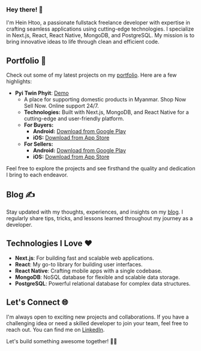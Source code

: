 ### Hey there! 👋 
I'm Hein Htoo, a passionate fullstack freelance developer with expertise in crafting seamless applications using cutting-edge technologies. I specialize in Next.js, React, React Native, MongoDB, and PostgreSQL. My mission is to bring innovative ideas to life through clean and efficient code.

## Portfolio 🚀

Check out some of my latest projects on my [portfolio](https://heinhtoo.vercel.app/). Here are a few highlights:

- **Pyi Twin Phyit**: [Demo](http://pyitwinphyit.com/)
  - A place for supporting domestic products in Myanmar. Shop Now Sell Now. Online support 24/7.
  - **Technologies:** Built with Next.js, MongoDB, and React Native for a cutting-edge and user-friendly platform.
  - **For Buyers:**
    - **Android:** [Download from Google Play](https://play.google.com/store/apps/details?id=com.digisoftmm.pyitwinphyit)
    - **iOS:** [Download from App Store](https://apps.apple.com/us/app/pyi-twin-phyit/id6467381211)
  - **For Sellers:**
    - **Android:** [Download from Google Play](https://play.google.com/store/apps/details?id=com.digisoftmm.pyitwinphyitseller)
    - **iOS:** [Download from App Store](https://apps.apple.com/us/app/pyi-twin-phyit-seller/id6468993140)

Feel free to explore the projects and see firsthand the quality and dedication I bring to each endeavor.

## Blog ✍️

Stay updated with my thoughts, experiences, and insights on my [blog](https://heinhtoo.vercel.app/blogs). I regularly share tips, tricks, and lessons learned throughout my journey as a developer.

## Technologies I Love ❤️

- **Next.js**: For building fast and scalable web applications.
- **React**: My go-to library for building user interfaces.
- **React Native**: Crafting mobile apps with a single codebase.
- **MongoDB**: NoSQL database for flexible and scalable data storage.
- **PostgreSQL**: Powerful relational database for complex data structures.

## Let's Connect 🌐

I'm always open to exciting new projects and collaborations. If you have a challenging idea or need a skilled developer to join your team, feel free to reach out. You can find me on [LinkedIn](https://www.linkedin.com/in/hein-htoo-a95193143/).

Let's build something awesome together! 🚀✨
